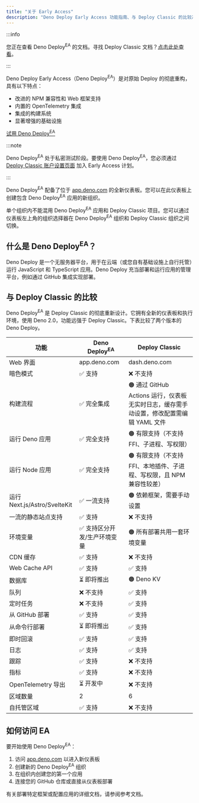 ```yaml
---
title: "关于 Early Access"
description: "Deno Deploy Early Access 功能指南、与 Deploy Classic 的比较及部署入门说明。"
---
```


:::info

您正在查看 Deno Deploy<sup>EA</sup> 的文档。寻找 Deploy Classic 文档？[点击此处查看](/deploy/)。

:::

Deno Deploy Early Access（Deno Deploy<sup>EA</sup>）是对原始 Deploy 的彻底重构，具有以下特点：

- 改进的 NPM 兼容性和 Web 框架支持
- 内置的 OpenTelemetry 集成
- 集成的构建系统
- 显著增强的基础设施

<a href="https://app.deno.com" class="docs-cta runtime-cta">试用 Deno Deploy<sup>EA</sup></a>

:::note

Deno Deploy<sup>EA</sup> 处于私密测试阶段。要使用 Deno Deploy<sup>EA</sup>，您必须通过 [Deploy Classic 账户设置页面](https://dash.deno.com/account#early-access) 加入 Early Access 计划。

:::

Deno Deploy<sup>EA</sup> 配备了位于 [app.deno.com](https://app.deno.com) 的全新仪表板。您可以在此仪表板上创建包含 Deno Deploy<sup>EA</sup> 应用的新组织。

单个组织内不能混用 Deno Deploy<sup>EA</sup> 应用和 Deploy Classic 项目。您可以通过仪表板左上角的组织选择器在 Deno Deploy<sup>EA</sup> 组织和 Deploy Classic 组织之间切换。

## 什么是 Deno Deploy<sup>EA</sup>？

Deno Deploy 是一个无服务器平台，用于在云端（或您自有基础设施上自行托管）运行 JavaScript 和 TypeScript 应用。Deno Deploy 充当部署和运行应用的管理平台，例如通过 GitHub 集成实现部署。

## 与 Deploy Classic 的比较

Deno Deploy<sup>EA</sup> 是 Deploy Classic 的彻底重新设计。它拥有全新的仪表板和执行环境，使用 Deno 2.0，功能远强于 Deploy Classic。下表比较了两个版本的 Deno Deploy。

| 功能                           | Deno Deploy<sup>EA</sup>       | Deploy Classic                                                                                                                            |
| ------------------------------ | ------------------------------ | ----------------------------------------------------------------------------------------------------------------------------------------- |
| Web 界面                       | app.deno.com                   | dash.deno.com                                                                                                                             |
| 暗色模式                       | ✅ 支持                       | ❌ 不支持                                                                                                                                |
| 构建流程                       | ✅ 完全集成                   | 🟠 通过 GitHub Actions 运行，仪表板无实时日志，缓存需手动设置，修改配置需编辑 YAML 文件                                                  |
| 运行 Deno 应用                 | ✅ 完全支持                   | 🟠 有限支持（不支持 FFI、子进程、写权限）                                                                                                 |
| 运行 Node 应用                 | ✅ 完全支持                   | 🟠 有限支持（不支持 FFI、本地插件、子进程、写权限，且 NPM 兼容性较差）                                                                   |
| 运行 Next.js/Astro/SvelteKit   | ✅ 一流支持                   | 🟠 依赖框架，需要手动设置                                                                                                                 |
| 一流的静态站点支持             | ✅ 支持                       | ❌ 不支持                                                                                                                                |
| 环境变量                       | ✅ 支持区分开发/生产环境变量  | 🟠 所有部署共用一套环境变量                                                                                                               |
| CDN 缓存                       | ✅ 支持                       | ❌ 不支持                                                                                                                                |
| Web Cache API                  | ✅ 支持                       | ✅ 支持                                                                                                                                |
| 数据库                         | ⏳ 即将推出                   | 🟠 Deno KV                                                                                                                              |
| 队列                           | ❌ 不支持                     | ✅ 支持                                                                                                                                |
| 定时任务                       | ❌ 不支持                     | ✅ 支持                                                                                                                                |
| 从 GitHub 部署                 | ✅ 支持                       | ✅ 支持                                                                                                                                |
| 从命令行部署                   | ⏳ 即将推出                   | ✅ 支持                                                                                                                                |
| 即时回滚                       | ✅ 支持                       | ✅ 支持                                                                                                                                |
| 日志                           | ✅ 支持                       | ✅ 支持                                                                                                                                |
| 跟踪                           | ✅ 支持                       | ❌ 不支持                                                                                                                                |
| 指标                           | ✅ 支持                       | ❌ 不支持                                                                                                                                |
| OpenTelemetry 导出            | ⏳ 开发中                     | ❌ 不支持                                                                                                                                |
| 区域数量                       | 2                              | 6                                                                                                                                       |
| 自托管区域                     | ✅ 支持                       | ❌ 不支持                                                                                                                                |

## 如何访问 EA

要开始使用 Deno Deploy<sup>EA</sup>：

1. 访问 [app.deno.com](https://app.deno.com) 以进入新仪表板
2. 创建新的 Deno Deploy<sup>EA</sup> 组织
3. 在组织内创建您的第一个应用
4. 连接您的 GitHub 仓库或直接从仪表板部署

有关部署特定框架或配置应用的详细文档，请参阅参考文档。